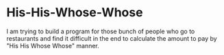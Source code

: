 # His-His-Whose-Whose
I am trying to build a program for those bunch of people who go to restaurants and find it difficult in the end to calculate the amount to pay by "His His Whose Whose" manner.
